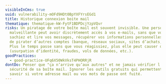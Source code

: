 ```yaml
---
visibleInCms: true
uuid: vulnerability-mOFd9HDt0BpYXFYrsEGd1
title: Historique connexion boite mail
thematique: thematique-kW-FytF1BDPDcjYzpVQvr
risks: Un piratage de votre boîte mail est souvent invisible. Une personne
  malveillante peut avoir discrètement accès à vos e-mails, sans que vous le
  sachiez et lire vos messages, récupérer vos informations personnelles, tenter
  de pirater d’autres comptes (banque, réseaux sociaux, sites d’achats, etc.).
  Plus le temps passe sans que vous réagissiez, plus elle peut causer de dégâts
  (usurpation d’identité, fraudes, vols de données, etc.).
goodPractices:
  - good-practice-UFq6X50WkVksT4PHORRjR
dontDo: Penser que "ça n’arrive qu’aux autres" et ne jamais vérifier l’état de
  sécurité de sa boîte mail. Ignorer les outils gratuits qui permettent de
  savoir si votre adresse mail ou vos mots de passe ont fuité.
---
```

